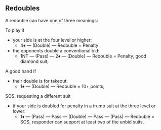 ## Redoubles
A redouble can have one of three meanings:

To play if 
   * your side is at the four level or higher:
      * 4♠ — (Double) — Redouble = Penalty
   * the opponents double a conventional bid:
      * 1NT — (Pass) — 2♦ — (Double) — Redouble = Penalty, good diamond suit;

A good hand if 
   * their double is for takeout:
      * 1♠ — (Double) — Redouble = 10+ points;

SOS, requesting a different suit
   * if your side is doubled for penalty in a trump suit
at the three level or lower:
      * 1♦ — (Pass) — Pass — (Double) — Pass — (Pass) — Redouble = SOS, responder can support at least two of the
unbid suits.
